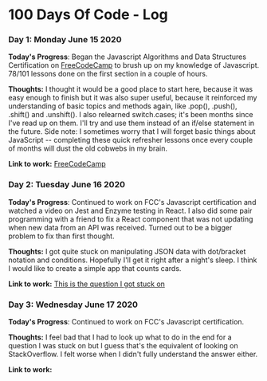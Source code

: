 # 100 Days Of Code - Log

### Day 1: Monday June 15 2020

**Today's Progress**: Began the Javascript Algorithms and Data Structures Certification on [FreeCodeCamp](https://www.freecodecamp.org/learn) to brush up on my knowledge of Javascript. 78/101 lessons done on the first section in a couple of hours.

**Thoughts:**
I thought it would be a good place to start here, because it was easy enough to finish but it was also super useful, because it reinforced my understanding of basic topics and methods again, like .pop(), .push(), .shift() and .unshift(). I also relearned switch.cases; it's been months since I've read up on them. I'll try and use them instead of an if/else statement in the future. Side note: I sometimes worry that I will forget basic things about JavaScript -- completing these quick refresher lessons once every couple of months will dust the old cobwebs in my brain.

**Link to work:**
[FreeCodeCamp](https://www.freecodecamp.org/learn)

### Day 2: Tuesday June 16 2020

**Today's Progress**: Continued to work on FCC's Javascript certification and watched a video on Jest and Enzyme testing in React. I also did some pair programming with a friend to fix a React component that was not updating when new data from an API was received. Turned out to be a bigger problem to fix than first thought.

**Thoughts:** I got quite stuck on manipulating JSON data with dot/bracket notation and conditions. Hopefully I'll get it right after a night's sleep. I think I would like to create a simple app that counts cards.


**Link to work:**
[This is the question I got stuck on](https://www.freecodecamp.org/learn/javascript-algorithms-and-data-structures/basic-javascript/record-collection)

### Day 3: Wednesday June 17 2020

**Today's Progress**: Continued to work on FCC's Javascript certification.

**Thoughts:** I feel bad that I had to look up what to do in the end for a question I was stuck on but I guess that's the equivalent of looking on StackOverflow. I felt worse when I didn't fully understand the answer either.


**Link to work:**


